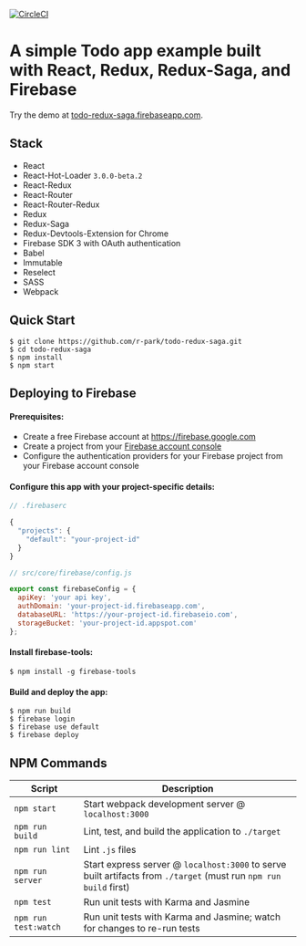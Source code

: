 [![CircleCI](https://circleci.com/gh/r-park/todo-redux-saga.svg?style=shield&circle-token=dc7e150ab97aab05db8f8da4b5874488bf8da0c6)](https://circleci.com/gh/r-park/todo-redux-saga)


# A simple Todo app example built with React, Redux, Redux-Saga, and Firebase

Try the demo at <a href="https://todo-redux-saga.firebaseapp.com" target="_blank">todo-redux-saga.firebaseapp.com</a>.


## Stack

- React
- React-Hot-Loader `3.0.0-beta.2`
- React-Redux
- React-Router
- React-Router-Redux
- Redux
- Redux-Saga
- Redux-Devtools-Extension for Chrome
- Firebase SDK 3 with OAuth authentication
- Babel
- Immutable
- Reselect
- SASS
- Webpack


## Quick Start

```shell
$ git clone https://github.com/r-park/todo-redux-saga.git
$ cd todo-redux-saga
$ npm install
$ npm start
```

## Deploying to Firebase
#### Prerequisites:
- Create a free Firebase account at https://firebase.google.com
- Create a project from your [Firebase account console](https://console.firebase.google.com)
- Configure the authentication providers for your Firebase project from your Firebase account console

#### Configure this app with your project-specific details:
```javascript
// .firebaserc

{
  "projects": {
    "default": "your-project-id"
  }
}
```
```javascript
// src/core/firebase/config.js

export const firebaseConfig = {
  apiKey: 'your api key',
  authDomain: 'your-project-id.firebaseapp.com',
  databaseURL: 'https://your-project-id.firebaseio.com',
  storageBucket: 'your-project-id.appspot.com'
};
```

#### Install firebase-tools:
```shell
$ npm install -g firebase-tools
```

#### Build and deploy the app:
```shell
$ npm run build
$ firebase login
$ firebase use default
$ firebase deploy
```


## NPM Commands

|Script|Description|
|---|---|
|`npm start`|Start webpack development server @ `localhost:3000`|
|`npm run build`|Lint, test, and build the application to `./target`|
|`npm run lint`|Lint `.js` files|
|`npm run server`|Start express server @ `localhost:3000` to serve built artifacts from `./target` (must run `npm run build` first)|
|`npm test`|Run unit tests with Karma and Jasmine|
|`npm run test:watch`|Run unit tests with Karma and Jasmine; watch for changes to re-run tests|

